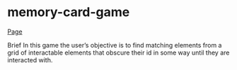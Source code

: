 # memory-card-game
[Page]([https://dima-hensetskyi.github.io/memory-card-game/])


Brief
In this game the user’s objective is to find matching elements from a grid of interactable elements that obscure their id in some way until they are interacted with.
